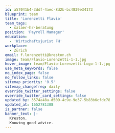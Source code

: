 ```yaml
---
id: a57041b4-3ddf-4aec-8d2b-bc4839e34173
blueprint: team
title: 'Lorenzetti Flavio'
team_tags:
  - salaer-hr-beratung
position: 'Payroll Manager'
education:
  - 'Wirtschaftsjurist FH'
workplace:
  - Zürich
email: f.lorenzetti@kreston.ch
image: team/Flavio-Lorenzetti-1-1.jpg
hover_image: team/Flavio-Lorenzetti-Logo-1-1.jpg
use_meta_keywords: false
no_index_page: false
no_follow_links: false
sitemap_priority: '0.5'
sitemap_changefreq: daily
override_twitter_settings: false
override_twitter_card_settings: false
updated_by: 3574a48a-d509-4c9e-9e37-5b83b6cfdc78
updated_at: 1652781308
is_partner: false
banner_text: |-
  Kreston.
  Knowing good advice.
---
```

